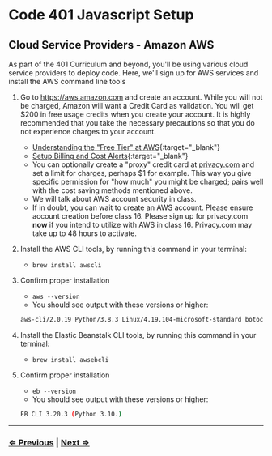 # Code 401 Javascript Setup

## Cloud Service Providers - Amazon AWS

As part of the 401 Curriculum and beyond, you'll be using various cloud service providers to deploy code. Here, we'll sign up for AWS services and install the AWS command line tools

1. Go to <https://aws.amazon.com> and create an account. While you will not be charged, Amazon will want a Credit Card as validation. You will get $200 in free usage credits when you create your account. It is highly recommended that you take the necessary precautions so that you do not experience charges to your account.
   - [Understanding the "Free Tier" at AWS](https://aws.amazon.com/getting-started/hands-on/control-your-costs-free-tier-budgets){:target="_blank"}
   - [Setup Billing and Cost Alerts](https://www.codefellows.org/blog/aws-without-breaking-the-bank){:target="_blank"}
   - You can optionally create a "proxy" credit card at [privacy.com](https://privacy.com) and set a limit for charges, perhaps $1 for example.  This way you give specific permission for "how much" you might be charged; pairs well with the cost saving methods mentioned above.    
    - We will talk about AWS account security in class.  
    - If in doubt, you can wait to create an AWS account. Please ensure account creation before class 16.  Please sign up for privacy.com **now** if you intend to utilize with AWS in class 16.  Privacy.com may take up to 48 hours to activate.

1. Install the AWS CLI tools, by running this command in your terminal:
   - `brew install awscli`
1. Confirm proper installation
   - `aws --version`
   - You should see output with these versions or higher:

   ```bash
   aws-cli/2.0.19 Python/3.8.3 Linux/4.19.104-microsoft-standard botocore/2.0.0dev23
   ```

1. Install the Elastic Beanstalk CLI tools, by running this command in your terminal:
   - `brew install awsebcli`
1. Confirm proper installation
   - `eb --version`
   - You should see output with these versions or higher:

   ```bash
   EB CLI 3.20.3 (Python 3.10.)
   ```

---

### [⇐ Previous](./1-httpie.md) | [Next ⇒](./3-postgres.md)
